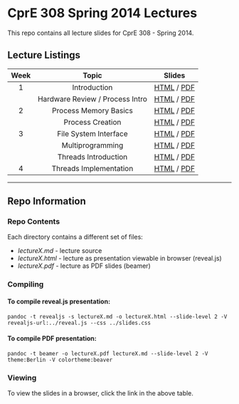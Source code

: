 # CprE 308 Spring 2014 Lectures
This repo contains all lecture slides for CprE 308 - Spring 2014.

## Lecture Listings

| Week | Topic | Slides |
|:----:|:-----:|:------:|
| 1 | Introduction | [HTML](https://rawgithub.com/CprE308/lectures/master/lecture1/lecture1.html) / [PDF](https://github.com/CprE308/lectures/blob/master/lecture1/lecture1.pdf?raw=true) |
|   | Hardware Review / Process Intro | [HTML](https://rawgithub.com/CprE308/lectures/master/lecture2/lecture2.html) / [PDF](https://github.com/CprE308/lectures/blob/master/lecture2/lecture2.pdf?raw=true) |
| 2 | Process Memory Basics | [HTML](https://rawgithub.com/CprE308/lectures/master/lecture5/lecture5.html) / [PDF](https://github.com/CprE308/lectures/blob/master/lecture5/lecture5.pdf?raw=true) |
|   | Process Creation | [HTML](https://rawgithub.com/CprE308/lectures/master/lecture6/lecture6.html) / [PDF](https://github.com/CprE308/lectures/blob/master/lecture6/lecture6.pdf?raw=true) |
| 3 | File System Interface | [HTML](https://rawgithub.com/CprE308/lectures/master/lecture7/lecture7.html) / [PDF](https://github.com/CprE308/lectures/blob/master/lecture7/lecture7.pdf?raw=true) |
|   | Multiprogramming | [HTML](https://rawgithub.com/CprE308/lectures/master/lecture8/lecture8.html) / [PDF](https://github.com/CprE308/lectures/blob/master/lecture8/lecture8.pdf?raw=true) |
|   | Threads Introduction | [HTML](https://rawgithub.com/CprE308/lectures/master/lecture9/lecture9.html) / [PDF](https://github.com/CprE308/lectures/blob/master/lecture9/lecture9.pdf?raw=true) |
| 4 | Threads Implementation | [HTML](https://rawgithub.com/CprE308/lectures/master/lecture10/lecture10.html) / [PDF](https://github.com/CprE308/lectures/blob/master/lecture10/lecture10.pdf?raw=true) |

------------

## Repo Information

### Repo Contents
Each directory contains a different set of files:

 - *lectureX.md* - lecture source
 - *lectureX.html* - lecture as presentation viewable in browser (reveal.js)
 - *lectureX.pdf* - lecture as PDF slides (beamer)

### Compiling
#### To compile reveal.js presentation:
    pandoc -t revealjs -s lectureX.md -o lectureX.html --slide-level 2 -V revealjs-url:../reveal.js --css ../slides.css

#### To compile PDF presentation:
    pandoc -t beamer -o lectureX.pdf lectureX.md --slide-level 2 -V theme:Berlin -V colortheme:beaver

### Viewing
To view the slides in a browser, click the link in the above table.

